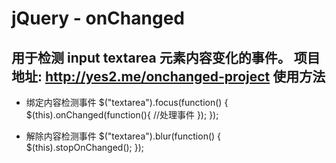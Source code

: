 jQuery - onChanged
=========
用于检测 input textarea 元素内容变化的事件。
项目地址: http://yes2.me/onchanged-project
使用方法
---------
  - 绑定内容检测事件
	$("textarea").focus(function() {
		$(this).onChanged(function(){
			//处理事件
		}); 
	});
	      
  - 解除内容检测事件
	$("textarea").blur(function() {
		$(this).stopOnChanged();
	});
